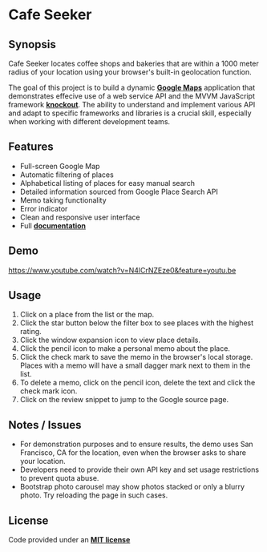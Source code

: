 Cafe Seeker
===


Synopsis
---
Cafe Seeker locates coffee shops and bakeries that are within a 1000 meter radius of your location using your browser's built-in geolocation function.

The goal of this project is to build a dynamic **[Google Maps](https://developers.google.com/maps/)** application that demonstrates effecive use of a web service API and the MVVM JavaScript framework **[knockout](https://knockoutjs.com/)**. The ability to understand and implement various API and adapt to specific frameworks and libraries is a crucial skill, especially when working with different development teams.


Features
---
+ Full-screen Google Map
+ Automatic filtering of places
+ Alphabetical listing of places for easy manual search
+ Detailed information sourced from Google Place Search API
+ Memo taking functionality
+ Error indicator
+ Clean and responsive user interface
+ Full **[documentation](https://noelnoche.github.io/udacity-fend-neighborhood-map/docs/jsdoc)**


Demo
---
https://www.youtube.com/watch?v=N4lCrNZEze0&feature=youtu.be


Usage
---
1. Click on a place from the list or the map.
2. Click the star button below the filter box to see places with the highest rating.
3. Click the window expansion icon to view place details.
4. Click the pencil icon to make a personal memo about the place.
5. Click the check mark to save the memo in the browser's local storage. Places with a memo will have a small dagger mark next to them in the list.
6. To delete a memo, click on the pencil icon, delete the text and click the check mark icon.
7. Click on the review snippet to jump to the Google source page.


Notes / Issues
---
+ For demonstration purposes and to ensure results, the demo uses San Francisco, CA for the location, even when the browser asks to share your location.
+ Developers need to provide their own API key and set usage restrictions to prevent quota abuse.
+ Bootstrap photo carousel may show photos stacked or only a blurry photo. Try reloading the page in such cases.


License
---
Code provided under an **[MIT license](https://github.com/noelnoche/udacity-fend-neighborhood-map/blob/gh-pages/LICENSE.md)**
